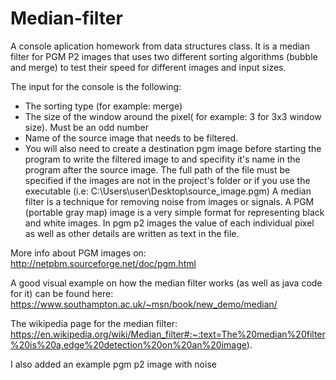 # Median-filter

A console aplication homework from data structures class. It is a median filter for PGM P2 images that uses two different sorting algorithms (bubble and merge) to test their speed for different images and input sizes. 

The input for the console is the following:
- The sorting type (for example: merge)
- The size of the window around the pixel( for example: 3 for 3x3 window size). Must be an odd number
- Name of the source image that needs to be filtered. 
- You will also need to create a destination pgm image before starting the program to write the filtered image to and specifity it's name in the program after the source image. 
   The full path of the file must be specified if the images are not in the project's folder or if you use the executable (i.e: C:\Users\user\Desktop\source_image.pgm) 
A median filter is a technique for removing noise from images or signals.
A PGM (portable gray map) image is a very simple format for representing black and white images. In pgm p2 images the value of each individual pixel as well as other details are written as text in the file.


More info about PGM images on: http://netpbm.sourceforge.net/doc/pgm.html

A good visual example on how the median filter works (as well as java code for it) can be found here:
https://www.southampton.ac.uk/~msn/book/new_demo/median/

The wikipedia page for the median filter:
https://en.wikipedia.org/wiki/Median_filter#:~:text=The%20median%20filter%20is%20a,edge%20detection%20on%20an%20image).

I also added an example pgm p2 image with noise
